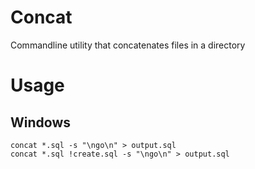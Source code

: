 # Concat
Commandline utility that concatenates files in a directory

# Usage

## Windows

```
concat *.sql -s "\ngo\n" > output.sql
concat *.sql !create.sql -s "\ngo\n" > output.sql
```
